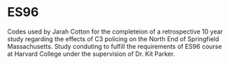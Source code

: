 # ES96
Codes used by Jarah Cotton for the completeion of a retrospective 10 year study regarding the effects of C3 policing on the North End of Springfield Massachusetts. Study conduting to fulfill the requirements of ES96 course at Harvard College under the supervision of Dr. Kit Parker.
